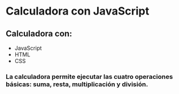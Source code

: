 # Calculadora con JavaScript

## Calculadora con:

+ JavaScript
+ HTML
+ CSS

### La calculadora permite ejecutar las cuatro operaciones básicas: suma, resta, multiplicación y división.

